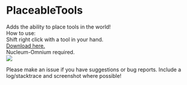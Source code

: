 PlaceableTools
===============

Adds the ability to place tools in the world!<br>
How to use:<br>
Shift right click with a tool in your hand.<br>
<a href="http://dries007.net:8080/job/PlaceableTools/">Download here.</a><br>
Nucleum-Omnium required.<br>
<img src="https://raw.github.com/CCM-Modding/PlaceableTools/master/src/main/resources/PlaceableTools.png">

Please make an issue if you have suggestions or bug reports.
Include a log/stacktrace and screenshot where possible!